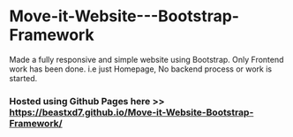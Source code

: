 # Move-it-Website---Bootstrap-Framework
Made a fully responsive and simple website using Bootstrap. Only Frontend work has been done. i.e just Homepage, No backend process or work is started. 
### Hosted using Github Pages here >>  https://beastxd7.github.io/Move-it-Website-Bootstrap-Framework/
